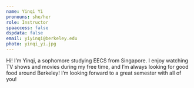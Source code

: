```yaml
---
name: Yinqi Yi
pronouns: she/her
role: Instructor
spaaccess: false
dspdata: false
email: yiyinqi@berkeley.edu
photo: yinqi_yi.jpg
---
```


Hi! I’m Yinqi, a sophomore studying EECS from Singapore. I enjoy watching TV shows and movies during my free time, and I’m always looking for good food around Berkeley! I’m looking forward to a great semester with all of you!
